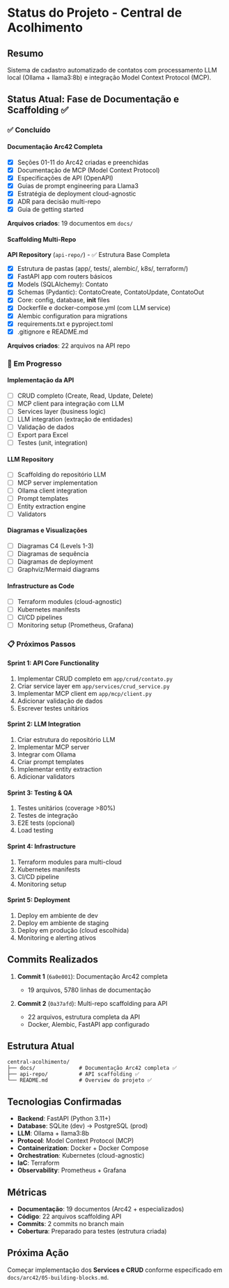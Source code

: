 # Status do Projeto - Central de Acolhimento

## Resumo
Sistema de cadastro automatizado de contatos com processamento LLM local (Ollama + llama3:8b) e integração Model Context Protocol (MCP).

## Status Atual: Fase de Documentação e Scaffolding ✅

### ✅ Concluído

#### Documentação Arc42 Completa
- [x] Seções 01-11 do Arc42 criadas e preenchidas
- [x] Documentação de MCP (Model Context Protocol)
- [x] Especificações de API (OpenAPI)
- [x] Guias de prompt engineering para Llama3
- [x] Estratégia de deployment cloud-agnostic
- [x] ADR para decisão multi-repo
- [x] Guia de getting started

**Arquivos criados**: 19 documentos em `docs/`

#### Scaffolding Multi-Repo

**API Repository** (`api-repo/`) - ✅ Estrutura Base Completa
- [x] Estrutura de pastas (app/, tests/, alembic/, k8s/, terraform/)
- [x] FastAPI app com routers básicos
- [x] Models (SQLAlchemy): Contato
- [x] Schemas (Pydantic): ContatoCreate, ContatoUpdate, ContatoOut
- [x] Core: config, database, __init__ files
- [x] Dockerfile e docker-compose.yml (com LLM service)
- [x] Alembic configuration para migrations
- [x] requirements.txt e pyproject.toml
- [x] .gitignore e README.md

**Arquivos criados**: 22 arquivos na API repo

### 🔄 Em Progresso

#### Implementação da API
- [ ] CRUD completo (Create, Read, Update, Delete)
- [ ] MCP client para integração com LLM
- [ ] Services layer (business logic)
- [ ] LLM integration (extração de entidades)
- [ ] Validação de dados
- [ ] Export para Excel
- [ ] Testes (unit, integration)

#### LLM Repository
- [ ] Scaffolding do repositório LLM
- [ ] MCP server implementation
- [ ] Ollama client integration
- [ ] Prompt templates
- [ ] Entity extraction engine
- [ ] Validators

#### Diagramas e Visualizações
- [ ] Diagramas C4 (Levels 1-3)
- [ ] Diagramas de sequência
- [ ] Diagramas de deployment
- [ ] Graphviz/Mermaid diagrams

#### Infrastructure as Code
- [ ] Terraform modules (cloud-agnostic)
- [ ] Kubernetes manifests
- [ ] CI/CD pipelines
- [ ] Monitoring setup (Prometheus, Grafana)

### 📋 Próximos Passos

#### Sprint 1: API Core Functionality
1. Implementar CRUD completo em `app/crud/contato.py`
2. Criar service layer em `app/services/crud_service.py`
3. Implementar MCP client em `app/mcp/client.py`
4. Adicionar validação de dados
5. Escrever testes unitários

#### Sprint 2: LLM Integration
1. Criar estrutura do repositório LLM
2. Implementar MCP server
3. Integrar com Ollama
4. Criar prompt templates
5. Implementar entity extraction
6. Adicionar validators

#### Sprint 3: Testing & QA
1. Testes unitários (coverage >80%)
2. Testes de integração
3. E2E tests (opcional)
4. Load testing

#### Sprint 4: Infrastructure
1. Terraform modules para multi-cloud
2. Kubernetes manifests
3. CI/CD pipeline
4. Monitoring setup

#### Sprint 5: Deployment
1. Deploy em ambiente de dev
2. Deploy em ambiente de staging
3. Deploy em produção (cloud escolhida)
4. Monitoring e alerting ativos

## Commits Realizados

1. **Commit 1** (`6a0e001`): Documentação Arc42 completa
   - 19 arquivos, 5780 linhas de documentação

2. **Commit 2** (`0a37afd`): Multi-repo scaffolding para API
   - 22 arquivos, estrutura completa da API
   - Docker, Alembic, FastAPI app configurado

## Estrutura Atual

```
central-acolhimento/
├── docs/              # Documentação Arc42 completa ✅
├── api-repo/          # API scaffolding ✅
└── README.md          # Overview do projeto ✅
```

## Tecnologias Confirmadas

- **Backend**: FastAPI (Python 3.11+)
- **Database**: SQLite (dev) → PostgreSQL (prod)
- **LLM**: Ollama + llama3:8b
- **Protocol**: Model Context Protocol (MCP)
- **Containerization**: Docker + Docker Compose
- **Orchestration**: Kubernetes (cloud-agnostic)
- **IaC**: Terraform
- **Observability**: Prometheus + Grafana

## Métricas

- **Documentação**: 19 documentos (Arc42 + especializados)
- **Código**: 22 arquivos scaffolding API
- **Commits**: 2 commits no branch main
- **Cobertura**: Preparado para testes (estrutura criada)

## Próxima Ação

Começar implementação dos **Services e CRUD** conforme especificado em `docs/arc42/05-building-blocks.md`.
